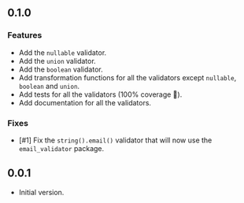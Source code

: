 ## 0.1.0

### Features

- Add the `nullable` validator.
- Add the `union` validator.
- Add the `boolean` validator.
- Add transformation functions for all the validators except `nullable`, `boolean` and `union`.
- Add tests for all the validators (100% coverage 🎉).
- Add documentation for all the validators.

### Fixes

- [#1] Fix the `string().email()` validator that will now use the `email_validator` package.

## 0.0.1

- Initial version.
